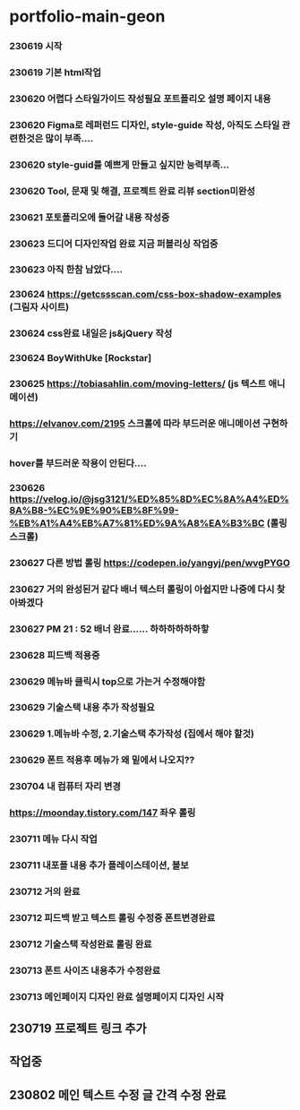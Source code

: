 # portfolio-main-geon
### 230619 시작
### 230619 기본 html작업
### 230620 어렵다 스타일가이드 작성필요 포트폴리오 설명 페이지 내용
### 230620 Figma로 레퍼런드 디자인, style-guide 작성, 아직도 스타일 관련한것은 많이 부족....
### 230620 style-guid를 예쁘게 만들고 싶지만 능력부족...
### 230620 Tool,  문재 및 해결, 프로젝트 완료 리뷰 section미완성 
### 230621 포토폴리오에 들어갈 내용 작성중
### 230623 드디어 디자인작업 완료 지금 퍼블리싱 작업중
### 230623 아직 한참 남았다....
### 230624 https://getcssscan.com/css-box-shadow-examples (그림자 사이트)
### 230624 css완료 내일은 js&jQuery 작성
### 230624 BoyWithUke [Rockstar]
### 230625 https://tobiasahlin.com/moving-letters/ (js 텍스트 애니메이션)
### https://elvanov.com/2195  스크롤에 따라 부드러운 애니메이션 구현하기
### hover를 부드러운 작용이 안된다....
### 230626 https://velog.io/@jsg3121/%ED%85%8D%EC%8A%A4%ED%8A%B8-%EC%9E%90%EB%8F%99-%EB%A1%A4%EB%A7%81%ED%9A%A8%EA%B3%BC (롤링스크롤)
### 230627 다른 방법 롤링 https://codepen.io/yangyj/pen/wvgPYGO
### 230627 거의 완성된거 같다 배너 텍스터 롤링이 아쉽지만 나중에 다시 찾아봐겠다
### 230627 PM 21 : 52 배너 완료...... 하하하하하하핳
### 230628 피드백 적용중 
### 230629 메뉴바 클릭시 top으로 가는거 수정해야함
### 230629 기술스택 내용 추가 작성필요
### 230629 1.메뉴바 수정, 2.기술스택 추가작성 (집에서 해야 할것)
### 230629 폰트 적용후 메뉴가 왜 밑에서 나오지??
### 230704 내 컴퓨터 자리 변경
### https://moonday.tistory.com/147 좌우 롤링
### 230711 메뉴 다시 작업
### 230711 내포폴 내용 추가 플레이스테이션, 볼보
### 230712 거의 완료
### 230712 피드백 받고 텍스트 롤링 수정중 폰트변경완료
### 230712 기술스택 작성완료 롤링 완료
### 230713 폰트 사이즈 내용추가 수정완료
### 230713 메인페이지 디자인 완료 설명페이지 디자인 시작
## 230719 프로젝트 링크 추가
## 작업중
## 230802 메인 텍스트 수정 글 간격 수정 완료
